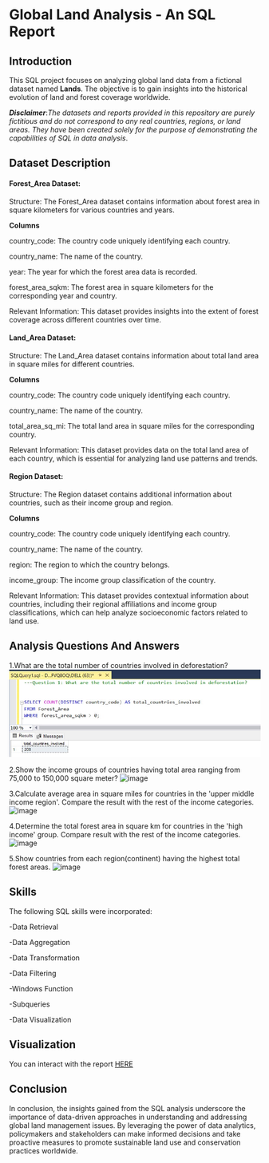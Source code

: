 # Global Land Analysis - An SQL Report

## Introduction
This SQL project focuses on analyzing global land data from a fictional dataset named **Lands**.
The objective is to gain insights into the historical evolution of land and forest coverage worldwide.

**_Disclaimer_**:_The datasets and reports provided in this repository are purely fictitious and do not correspond to any real countries, regions, or land areas. They have been created solely for the purpose of demonstrating the capabilities of SQL in data analysis_.

## Dataset Description
#### Forest_Area Dataset:
Structure: The Forest_Area dataset contains information about forest area in square kilometers for various countries and years.

**Columns**

country_code: The country code uniquely identifying each country.

country_name: The name of the country.

year: The year for which the forest area data is recorded.

forest_area_sqkm: The forest area in square kilometers for the corresponding year and country.

Relevant Information: This dataset provides insights into the extent of forest coverage across different countries over time.
#### Land_Area Dataset:
Structure: The Land_Area dataset contains information about total land area in square miles for different countries.

**Columns**

country_code: The country code uniquely identifying each country.

country_name: The name of the country.

total_area_sq_mi: The total land area in square miles for the corresponding country.

Relevant Information: This dataset provides data on the total land area of each country, which is essential for analyzing land use patterns and trends.
#### Region Dataset:
Structure: The Region dataset contains additional information about countries, such as their income group and region.

**Columns**

country_code: The country code uniquely identifying each country.

country_name: The name of the country.

region: The region to which the country belongs.

income_group: The income group classification of the country.

Relevant Information: This dataset provides contextual information about countries, including their regional affiliations and income group classifications, which can help analyze socioeconomic factors related to land use.

## Analysis Questions And Answers
1.What are the total number of countries involved in deforestation?
![](ANALYSIS_1.jpg)


2.Show the income groups of countries having total area ranging from 75,000 to 150,000 square meter?
![image](https://github.com/Kighoorobosa/SQL/assets/159533793/c9e48274-3e66-4ff7-87af-094809b4dce7)


3.Calculate average area in square miles for countries in the 'upper middle income region'. Compare the result with the rest of the income categories.
![image](https://github.com/Kighoorobosa/SQL/assets/159533793/5dafcea0-720c-491d-829e-6ca5d57c5a32)


4.Determine the total forest area in square km for countries in the 'high income' group. Compare result with the rest of the income categories.
![image](https://github.com/Kighoorobosa/SQL/assets/159533793/b0237a44-bbbd-4ee7-93e1-00fa53f8a1a8)


5.Show countries from each region(continent) having the highest total forest areas.
![image](https://github.com/Kighoorobosa/SQL/assets/159533793/10613efb-8e1f-4995-b3a8-3e8f91096d2a)

## Skills
The following SQL skills were incorporated:

-Data Retrieval

-Data Aggregation

-Data Transformation

-Data Filtering

-Windows Function

-Subqueries

-Data Visualization

## Visualization
You can interact with the report [HERE](https://github.com/Kighoorobosa/SQL/blob/main/SQLQuery1.sql)


## Conclusion
In conclusion, the insights gained from the SQL analysis underscore the importance of data-driven approaches in understanding and addressing global land management issues.
By leveraging the power of data analytics, policymakers and stakeholders can make informed decisions and take proactive measures to promote sustainable land use and conservation practices worldwide.
